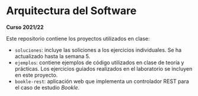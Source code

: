 # Arquitectura del Software
**Curso 2021/22**

Este repositorio contiene los proyectos utilizados en clase:
- `soluciones`: incluye las soliciones a los ejercicios individuales. Se ha actualizado hasta la semana 5.
- `ejemplos`: contiene ejemplos de código utilizados en clase de teoría y prácticas. Los ejercicios guiados realizados en el laboratorio se incluyen en este proyecto.
- `bookle-rest`: aplicación web que implementa un controlador REST para el caso de estudio *Bookle*.


